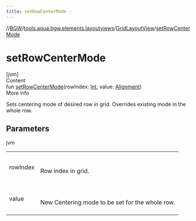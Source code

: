 ```yaml
---
title: setRowCenterMode -
---
```

//[BGW](../../../index.md)/[tools.aqua.bgw.elements.layoutviews](../index.md)/[GridLayoutView](index.md)/[setRowCenterMode](set-row-center-mode.md)



# setRowCenterMode  
[jvm]  
Content  
fun [setRowCenterMode](set-row-center-mode.md)(rowIndex: [Int](https://kotlinlang.org/api/latest/jvm/stdlib/kotlin/-int/index.html), value: [Alignment](../../tools.aqua.bgw.core/-alignment/index.md))  
More info  


Sets centering mode of desired row in grid. Overrides existing mode in the whole row.



## Parameters  
  
jvm  
  
| | |
|---|---|
| <a name="tools.aqua.bgw.elements.layoutviews/GridLayoutView/setRowCenterMode/#kotlin.Int#tools.aqua.bgw.core.Alignment/PointingToDeclaration/"></a>rowIndex| <a name="tools.aqua.bgw.elements.layoutviews/GridLayoutView/setRowCenterMode/#kotlin.Int#tools.aqua.bgw.core.Alignment/PointingToDeclaration/"></a><br><br>Row index in grid.<br><br>|
| <a name="tools.aqua.bgw.elements.layoutviews/GridLayoutView/setRowCenterMode/#kotlin.Int#tools.aqua.bgw.core.Alignment/PointingToDeclaration/"></a>value| <a name="tools.aqua.bgw.elements.layoutviews/GridLayoutView/setRowCenterMode/#kotlin.Int#tools.aqua.bgw.core.Alignment/PointingToDeclaration/"></a><br><br>New Centering mode to be set for the whole row.<br><br>|
  
  




